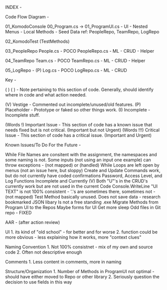 INDEX -


Code Flow Diagram -

01_KomodoConsole
	00_Program.cs -> 
		01_ProgramUI.cs - UI - Nested Menus - Local Methods - Seed Data
			ref: PeopleRepo, TeamRepo, LogRepo
		
02_KomodoTest (TestMethods)

03_PeopleRepo
	People.cs - POCO
		PeopleRepo.cs - ML - CRUD - Helper

04_TeamRepo
	Team.cs - POCO
		TeamRepo.cs - ML - CRUD - Helper

05_LogRepo - (P)
	Log.cs - POCO
		LogRepo.cs - ML - CRUD


Key -

( )				( ) - Note pertaining to this section of code. Generally, should identify where in code and what action needed.

(V) 			Vestige - Commented out incomplete/unused/old features.
(P)				Placeholder - Prototype or faked so other things work.
(I)				Incomplete - Incomplete stuff.

(Words !) 		Important Issue - This section of code has a known issue that needs fixed but is not critical. (Important but not Urgent)
(Words !!!)		Critical Issue - This section of code has a critical issue. (Important and Urgent)


Known Issues/To Do For the Future -

While File Names are consitent with the assignment, the namespaces and some naming is not.
Some inputs (not using an input one example) can throw exceptions - (not mapped) or (handled)
While Loops are left open by menus (not an issue here, but sloppy)
Create and Update Commands work, but do not currently have coded confirmations
Password, Access Level, and Log Functions Incomplete and Currently (V)
Both "U"'s in the CRUD's currently work but are not used in the current Code
Console.WriteLine "UI TEXT" is not 100% consistent - '.'s are sometimes there, sometimes not - (not mapped)
Test Method basically unused.
Does not save data - research bookmarked JSON libary
Is not a free standing .exe
Migrate Methods from Program UI to the Repos
Maybe forms for UI
Get more sleep
Odd files in Git repo - FIXED


AAR - (after action review)

UI
	1. its kind of "old school" - for better and for worse
	2. function could be more obvious - less explaining how it works, more "context clues"

Naming Convention
	1. Not 100% consistnet - mix of my own and source code
	2. Often not descriptive enough

Comments
	1. Less content in comments, more in naming

Structure/Organization
	1. Number of Methods in ProgramUI not optimal - should have either moved to Repo or other library
	2. Seriously question the decision to use fields in this way

